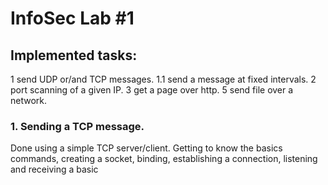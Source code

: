 # InfoSec Lab #1 

## Implemented tasks: 

1 send UDP or/and TCP messages.
1.1  send a message at fixed intervals.
2 port scanning of a given IP.
3 get a page over http. 
5 send file over a network. 

### 1. Sending a TCP message.
Done using a simple TCP server/client. Getting to know the basics commands, creating a socket, binding, establishing a connection, listening and receiving a basic 
